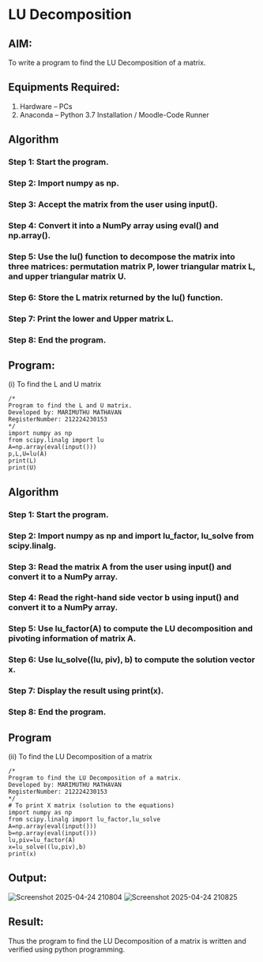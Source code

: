 # LU Decomposition 

## AIM:
To write a program to find the LU Decomposition of a matrix.

## Equipments Required:
1. Hardware – PCs
2. Anaconda – Python 3.7 Installation / Moodle-Code Runner

## Algorithm
### Step 1: Start the program.
### Step 2: Import numpy as np.
### Step 3: Accept the matrix from the user using input().
### Step 4: Convert it into a NumPy array using eval() and np.array().
### Step 5: Use the lu() function to decompose the matrix into three matrices: permutation matrix P, lower triangular matrix L, and upper triangular matrix U.
### Step 6: Store the L matrix returned by the lu() function.
### Step 7: Print the lower  and Upper matrix L.
### Step 8: End the program.
## Program:
(i) To find the L and U matrix
```
/*
Program to find the L and U matrix.
Developed by: MARIMUTHU MATHAVAN
RegisterNumber: 212224230153
*/
import numpy as np
from scipy.linalg import lu
A=np.array(eval(input()))
p,L,U=lu(A)
print(L)
print(U)
```

## Algorithm
### Step 1: Start the program.
### Step 2: Import numpy as np and import lu_factor, lu_solve from scipy.linalg.
### Step 3: Read the matrix A from the user using input() and convert it to a NumPy array.
### Step 4: Read the right-hand side vector b using input() and convert it to a NumPy array.
### Step 5: Use lu_factor(A) to compute the LU decomposition and pivoting information of matrix A.
### Step 6: Use lu_solve((lu, piv), b) to compute the solution vector x.
### Step 7: Display the result using print(x).
### Step 8: End the program.
## Program

(ii) To find the LU Decomposition of a matrix
```
/*
Program to find the LU Decomposition of a matrix.
Developed by: MARIMUTHU MATHAVAN 
RegisterNumber: 212224230153
*/
# To print X matrix (solution to the equations)
import numpy as np
from scipy.linalg import lu_factor,lu_solve
A=np.array(eval(input()))
b=np.array(eval(input()))
lu,piv=lu_factor(A)
x=lu_solve((lu,piv),b)
print(x)
```

## Output:
![Screenshot 2025-04-24 210804](https://github.com/user-attachments/assets/7bf1134e-b1df-4b7c-8ad5-2be48fde64a4)
![Screenshot 2025-04-24 210825](https://github.com/user-attachments/assets/36a7892b-ab54-4170-9a56-d20d277da45c)



## Result:
Thus the program to find the LU Decomposition of a matrix is written and verified using python programming.

